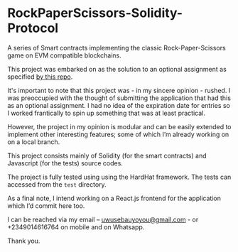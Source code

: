# RockPaperScissors-Solidity-Protocol
A series of Smart contracts implementing the classic Rock-Paper-Scissors game on EVM compatible blockchains.

This project was embarked on as the solution to an optional assignment as specified [by this repo](https://github.com/slingshot-finance/RockPaperScissors-test-project/blob/main/README.md).

It's important to note that this project was - in my sincere opinion - rushed. I was preoccupied with the thought of submitting the application that had this as an optional assignment. I had no idea of the expiration date for entries so I worked frantically to spin up something that was at least practical.

However, the project in my opinion is modular and can be easily extended to implement other interesting features; some of which I’m already working on on a local branch.

This project consists mainly of Solidity (for the smart contracts) and Javascript (for the tests) source codes.

The project is fully tested using using the HardHat framework. The tests can accessed from the `test` directory.

As a final note, I intend working on a React.js frontend for the application which I’d commit here too.

I can be reached via my email – uwusebauyoyou@gmail.com - or +2349014616764 on mobile and on Whatsapp.

Thank you.
